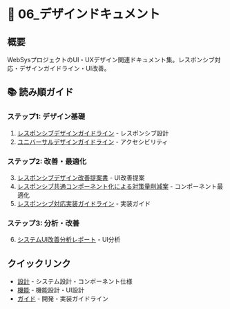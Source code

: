 # 🎨 06_デザインドキュメント

## 概要
WebSysプロジェクトのUI・UXデザイン関連ドキュメント集。レスポンシブ対応・デザインガイドライン・UI改善。

## 📚 読み順ガイド

### ステップ1: デザイン基礎
1. [レスポンシブデザインガイドライン](02_02_レスポンシブデザインガイドライン.md) - レスポンシブ設計
2. [ユニバーサルデザインガイドライン](03_03_ユニバーサルデザインガイドライン.md) - アクセシビリティ

### ステップ2: 改善・最適化
3. [レスポンシブデザイン改善提案書](04_レスポンシブデザイン改善提案書.md) - UI改善提案
4. [レスポンシブ共通コンポーネント化による対策量削減案](05_レスポンシブ共通コンポーネント化による対策量削減案.md) - コンポーネント最適化
5. [レスポンシブ対応実装ガイドライン](06_レスポンシブ対応実装ガイドライン.md) - 実装ガイド

### ステップ3: 分析・改善
6. [システムUI改善分析レポート](07_システムUI改善分析レポート.md) - UI分析

## クイックリンク
- [設計](../02_設計/) - システム設計・コンポーネント仕様
- [機能](../03_機能/) - 機能設計・UI設計
- [ガイド](../07_ガイド/) - 開発・実装ガイドライン
